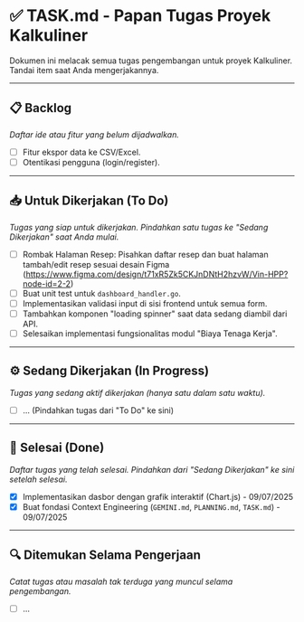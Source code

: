 # ✅ TASK.md - Papan Tugas Proyek Kalkuliner

Dokumen ini melacak semua tugas pengembangan untuk proyek Kalkuliner. Tandai item saat Anda mengerjakannya.

---

## 📋 Backlog

*Daftar ide atau fitur yang belum dijadwalkan.*

- [ ] Fitur ekspor data ke CSV/Excel.
- [ ] Otentikasi pengguna (login/register).

---

## 📥 Untuk Dikerjakan (To Do)

*Tugas yang siap untuk dikerjakan. Pindahkan satu tugas ke "Sedang Dikerjakan" saat Anda mulai.*

- [ ] Rombak Halaman Resep: Pisahkan daftar resep dan buat halaman tambah/edit resep sesuai desain Figma (https://www.figma.com/design/t71xR5Zk5CKJnDNtH2hzvW/Vin-HPP?node-id=2-2)
- [ ] Buat unit test untuk `dashboard_handler.go`.
- [ ] Implementasikan validasi input di sisi frontend untuk semua form.
- [ ] Tambahkan komponen "loading spinner" saat data sedang diambil dari API.
- [ ] Selesaikan implementasi fungsionalitas modul "Biaya Tenaga Kerja".

---

## ⚙️ Sedang Dikerjakan (In Progress)

*Tugas yang sedang aktif dikerjakan (hanya satu dalam satu waktu).*

- [ ] ... (Pindahkan tugas dari "To Do" ke sini)

---

## 🚀 Selesai (Done)

*Daftar tugas yang telah selesai. Pindahkan dari "Sedang Dikerjakan" ke sini setelah selesai.*

- [x] Implementasikan dasbor dengan grafik interaktif (Chart.js) - 09/07/2025
- [x] Buat fondasi Context Engineering (`GEMINI.md`, `PLANNING.md`, `TASK.md`) - 09/07/2025

---

## 🔍 Ditemukan Selama Pengerjaan

*Catat tugas atau masalah tak terduga yang muncul selama pengembangan.*

- [ ] ...
